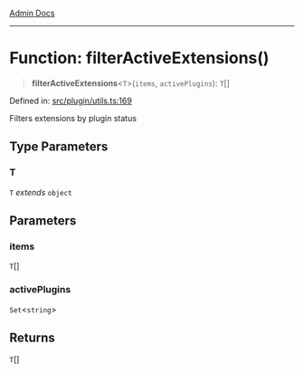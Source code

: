 [Admin Docs](/)

***

# Function: filterActiveExtensions()

> **filterActiveExtensions**\<`T`\>(`items`, `activePlugins`): `T`[]

Defined in: [src/plugin/utils.ts:169](https://github.com/Sourya07/talawa-api/blob/ead7a48e0174153214ee7311f8b242ee1c1a12ca/src/plugin/utils.ts#L169)

Filters extensions by plugin status

## Type Parameters

### T

`T` *extends* `object`

## Parameters

### items

`T`[]

### activePlugins

`Set`\<`string`\>

## Returns

`T`[]
